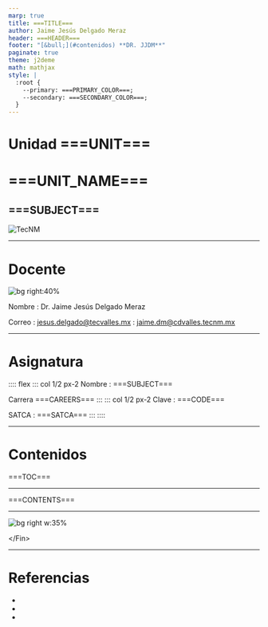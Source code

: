 ```yaml
---
marp: true
title: ===TITLE===
author: Jaime Jesús Delgado Meraz
header: ===HEADER===
footer: "[&bull;](#contenidos) **DR. JJDM**"
paginate: true
theme: j2deme
math: mathjax
style: |
  :root {
    --primary: ===PRIMARY_COLOR===;
    --secondary: ===SECONDARY_COLOR===;
  }
---
```


<!-- _class: centered -->
<!-- _paginate: false -->

# Unidad ===UNIT===

# <!-- fit --> ===UNIT_NAME===

## ===SUBJECT===

<img class="logo" alt="TecNM" src="../src/assets/Logo-TECNM.svg" />

---

# Docente

![bg right:40%](../src/assets/banner.svg)

Nombre
: Dr. Jaime Jesús Delgado Meraz

Correo
: <jesus.delgado@tecvalles.mx>
: <jaime.dm@cdvalles.tecnm.mx>

---

# Asignatura

:::: flex
::: col 1/2 px-2
Nombre
: ===SUBJECT===

Carrera
===CAREERS===
:::
::: col 1/2 px-2
Clave
: ===CODE===

SATCA
: ===SATCA===
:::
::::

---

<!-- _class: toc -->

# Contenidos

===TOC===

---

===CONTENTS===

---

<!-- _class: inverted centered pattern -->

![bg right w:35%](../src/assets/avatar.png)

<div class="text-center text-middle font-bold font-coding text-8xl mt-10">
  &lt;/Fin&gt;
</div>

<script src="https://unpkg.com/@phosphor-icons/web"></script>

---

<!-- paginate: skip -->
<!-- class: references -->

# Referencias

-
-
-
